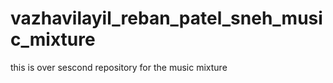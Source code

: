 # vazhavilayil_reban_patel_sneh_music_mixture
 this is over sescond repository for the music mixture
